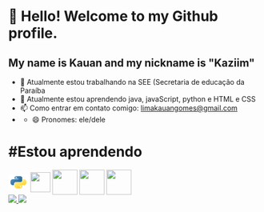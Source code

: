 # 👋 Hello! Welcome to my Github profile.
## My name is Kauan and my nickname is "Kaziim"
- 🔭 Atualmente estou trabalhando na SEE (Secretaria de educação da Paraíba
- 🌱 Atualmente estou aprendendo java, javaScript, python e HTML e CSS
- 📫 Como entrar em contato comigo: limakauangomes@gmail.com
- - 😄 Pronomes: ele/dele
 # #Estou aprendendo

<img align="center" alt="Python" height="30" width="40" src="https://raw.githubusercontent.com/devicons/devicon/master/icons/python/python-original.svg">
<img align="center" height="40"  width="40" src="https://cdn.jsdelivr.net/gh/devicons/devicon@latest/icons/javascript/javascript-original.svg" />
<img align="center" height="50"  width="50" src="https://cdn.jsdelivr.net/gh/devicons/devicon@latest/icons/java/java-original-wordmark.svg" />
<img align="center" height="50"  width="50" src="https://cdn.jsdelivr.net/gh/devicons/devicon@latest/icons/html5/html5-original-wordmark.svg" />
<img  align="center" height="50"  width="50" src="https://cdn.jsdelivr.net/gh/devicons/devicon@latest/icons/css3/css3-original-wordmark.svg" />
                                       
<div>
<a href="https://github.com/seu-usuário-aqui">
<img loading="lazy" height="180em" src="https://github-readme-stats.vercel.app/api/top-langs/?username=kaziim&layout=compact&langs_count=7&theme=dracula"/>
<img loading="lazy" height="180em" src="https://github-readme-stats.vercel.app/api?username=kaziim&show_icons=true&theme=dracula&include_all_commits=true&count_private=true"/>
</div>
